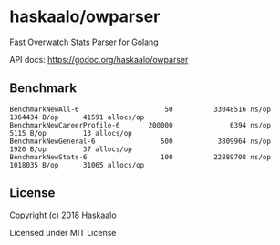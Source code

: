 # haskaalo/owparser

[Fast](#Benchmark) Overwatch Stats Parser for Golang

API docs: https://godoc.org/haskaalo/owparser
## Benchmark

```
BenchmarkNewAll-6                     50          33048516 ns/op         1364434 B/op      41591 allocs/op
BenchmarkNewCareerProfile-6       200000              6394 ns/op            5115 B/op         13 allocs/op
BenchmarkNewGeneral-6                500           3809964 ns/op            1920 B/op         37 allocs/op
BenchmarkNewStats-6                  100          22889708 ns/op         1018035 B/op      31065 allocs/op
```

## License

Copyright (c) 2018 Haskaalo

Licensed under MIT License